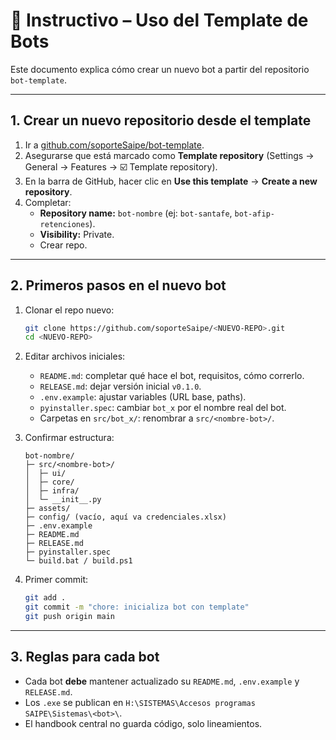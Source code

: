 # 📂 Instructivo – Uso del Template de Bots

Este documento explica cómo crear un nuevo bot a partir del repositorio `bot-template`.

---

## 1. Crear un nuevo repositorio desde el template

1. Ir a [github.com/soporteSaipe/bot-template]([https://github.com/soporteSaipe/bot-template]).  
2. Asegurarse que está marcado como **Template repository** (Settings → General → Features → ☑️ Template repository).  
3. En la barra de GitHub, hacer clic en **Use this template** → **Create a new repository**.  
4. Completar:
   - **Repository name:** `bot-nombre` (ej: `bot-santafe`, `bot-afip-retenciones`).  
   - **Visibility:** Private.  
   - Crear repo.

---

## 2. Primeros pasos en el nuevo bot

1. Clonar el repo nuevo:
   ```bash
   git clone https://github.com/soporteSaipe/<NUEVO-REPO>.git
   cd <NUEVO-REPO>
   ```

2. Editar archivos iniciales:
   - `README.md`: completar qué hace el bot, requisitos, cómo correrlo.  
   - `RELEASE.md`: dejar versión inicial `v0.1.0`.  
   - `.env.example`: ajustar variables (URL base, paths).  
   - `pyinstaller.spec`: cambiar `bot_x` por el nombre real del bot.  
   - Carpetas en `src/bot_x/`: renombrar a `src/<nombre-bot>/`.

3. Confirmar estructura:
   ```text
   bot-nombre/
   ├─ src/<nombre-bot>/
   │  ├─ ui/
   │  ├─ core/
   │  ├─ infra/
   │  └─ __init__.py
   ├─ assets/
   ├─ config/ (vacío, aquí va credenciales.xlsx)
   ├─ .env.example
   ├─ README.md
   ├─ RELEASE.md
   ├─ pyinstaller.spec
   └─ build.bat / build.ps1
   ```

4. Primer commit:
   ```bash
   git add .
   git commit -m "chore: inicializa bot con template"
   git push origin main
   ```

---

## 3. Reglas para cada bot
- Cada bot **debe** mantener actualizado su `README.md`, `.env.example` y `RELEASE.md`.  
- Los `.exe` se publican en `H:\SISTEMAS\Accesos programas SAIPE\Sistemas\<bot>\`.  
- El handbook central no guarda código, solo lineamientos.

